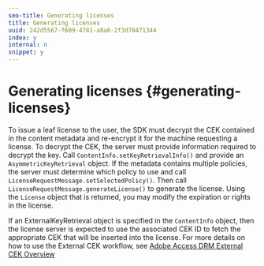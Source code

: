 ```yaml
---
seo-title: Generating licenses
title: Generating licenses
uuid: 242d5567-f609-4781-a8a6-2f3d78471344
index: y
internal: n
snippet: y
---
```


# Generating licenses {#generating-licenses}

To issue a leaf license to the user, the SDK must decrypt the CEK contained in the content metadata and re-encrypt it for the machine requesting a license. To decrypt the CEK, the server must provide information required to decrypt the key. Call `ContentInfo.setKeyRetrievalInfo()` and provide an `AsymmetricKeyRetrieval` object. If the metadata contains multiple policies, the server must determine which policy to use and call `LicenseRequestMessage.setSelectedPolicy()`. Then call `LicenseRequestMessage.generateLicense()` to generate the license. Using the `License` object that is returned, you may modify the expiration or rights in the license.

If an ExternalKeyRetrieval object is specified in the `ContentInfo` object, then the license server is expected to use the associated CEK ID to fetch the appropriate CEK that will be inserted into the license. For more details on how to use the External CEK workflow, see [Adobe Access DRM External CEK Overview](../../../aaxs-drm-xkey-mgmt/aaxs-drm-using-external-cek-overview.md) 
